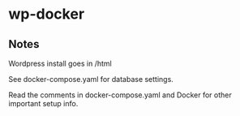 # wp-docker

## Notes 

Wordpress install goes in /html

See docker-compose.yaml for database settings.

Read the comments in docker-compose.yaml and Docker for other important setup info. 
